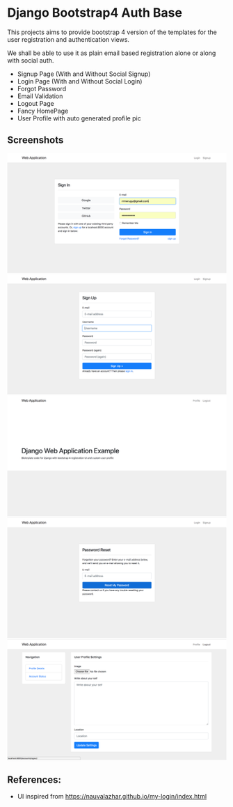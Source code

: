 # Django Bootstrap4 Auth Base 

This projects aims to provide bootstrap 4 version of the templates for the user 
registration and authentication views.

We shall be able to use it as plain email based registration alone or along with social auth.


- Signup Page (With and Without Social Signup)
- Login Page (With and Without Social Login)
- Forgot Password
- Email Validation
- Logout Page
- Fancy HomePage
- User Profile with auto generated profile pic


## Screenshots

![Signin](screenshots/signin.png)
![Signup](screenshots/signup.png)
![homepage](screenshots/homepage.png)
![password reset](screenshots/password-reset.png)
![user profile](screenshots/user-profile.png)



## References:

- UI inspired from https://nauvalazhar.github.io/my-login/index.html